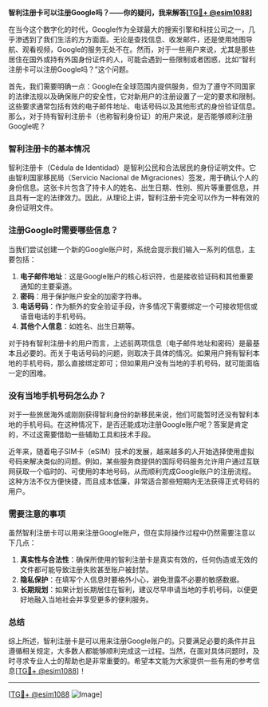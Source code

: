 **智利注册卡可以注册Google吗？——你的疑问，我来解答[[TG💪+ @esim1088](https://t.me/s/esim1088)]**

在当今这个数字化的时代，Google作为全球最大的搜索引擎和科技公司之一，几乎渗透到了我们生活的方方面面。无论是查找信息、收发邮件，还是使用地图导航、观看视频，Google的服务无处不在。然而，对于一些用户来说，尤其是那些居住在国外或持有外国身份证件的人，可能会遇到一些限制或者困惑，比如“智利注册卡可以注册Google吗？”这个问题。

首先，我们需要明确一点：Google在全球范围内提供服务，但为了遵守不同国家的法律法规以及确保账户的安全性，它对新用户的注册设置了一定的要求和限制。这些要求通常包括有效的电子邮件地址、电话号码以及其他形式的身份验证信息。那么，对于持有智利注册卡（也称智利身份证）的用户来说，是否能够顺利注册Google呢？

### **智利注册卡的基本情况**

智利注册卡（Cédula de Identidad）是智利公民和合法居民的身份证明文件。它由智利国家移民局（Servicio Nacional de Migraciones）签发，用于确认个人的身份信息。这张卡片包含了持卡人的姓名、出生日期、性别、照片等重要信息，并且具有一定的法律效力。因此，从理论上讲，智利注册卡完全可以作为一种有效的身份证明文件。

### **注册Google时需要哪些信息？**

当我们尝试创建一个新的Google账户时，系统会提示我们输入一系列的信息，主要包括：

1. **电子邮件地址**：这是Google账户的核心标识符，也是接收验证码和其他重要通知的主要渠道。
2. **密码**：用于保护账户安全的加密字符串。
3. **电话号码**：作为额外的安全验证手段，许多情况下需要绑定一个可接收短信或语音电话的手机号码。
4. **其他个人信息**：如姓名、出生日期等。

对于持有智利注册卡的用户而言，上述前两项信息（电子邮件地址和密码）是最基本且必要的。而关于电话号码的问题，则取决于具体的情况。如果用户拥有智利本地的手机号码，那么直接绑定即可；但如果用户没有当地的手机号码，就可能面临一定的困难。

### **没有当地手机号码怎么办？**

对于一些旅居海外或刚刚获得智利身份的新移民来说，他们可能暂时还没有智利本地的手机号码。在这种情况下，是否还能成功注册Google账户呢？答案是肯定的，不过这需要借助一些辅助工具和技术手段。

近年来，随着电子SIM卡（eSIM）技术的发展，越来越多的人开始选择使用虚拟号码来解决类似的问题。例如，某些服务商提供的国际号码服务允许用户通过互联网获取一个临时的、可使用的本地号码，从而顺利完成Google账户的注册流程。这种方法不仅方便快捷，而且成本低廉，非常适合那些短期内无法获得正式号码的用户。

### **需要注意的事项**

虽然智利注册卡可以用来注册Google账户，但在实际操作过程中仍然需要注意以下几点：

1. **真实性与合法性**：确保所使用的智利注册卡是真实有效的，任何伪造或无效的文件都可能导致注册失败甚至账户被封禁。
2. **隐私保护**：在填写个人信息时要格外小心，避免泄露不必要的敏感数据。
3. **长期规划**：如果计划长期居住在智利，建议尽早申请当地的手机号码，以便更好地融入当地社会并享受更多的便利服务。

### **总结**

综上所述，智利注册卡是可以用来注册Google账户的。只要满足必要的条件并且遵循相关规定，大多数人都能够顺利完成这一过程。当然，在面对具体问题时，及时寻求专业人士的帮助也是非常重要的。希望本文能为大家提供一些有用的参考信息[[TG💪+ @esim1088](https://t.me/s/esim1088)]！

---

[[TG💪+ @esim1088](https://t.me/s/esim1088) ![Image](https://i.postimg.cc/4NQfJmqS/Snipaste-2025-05-13-00-14-12.png)]